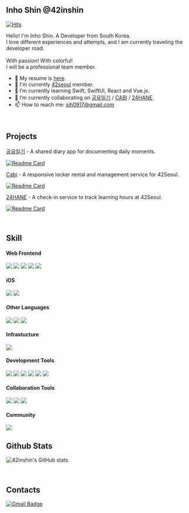 ## Inho Shin @42inshin 

[![Hits](https://hits.seeyoufarm.com/api/count/incr/badge.svg?url=https%3A%2F%2Fgithub.com%2F42inshin&count_bg=%234C9CF7&title_bg=%237C7C7C&icon=&icon_color=%23E7E7E7&title=hits&edge_flat=false)](https://hits.seeyoufarm.com)

Hello! I'm Inho Shin. A Developer from South Korea.<br>
I love different experiences and attempts, and I am currently traveling the developer road.<br>
<br>
With passion! With colorful!<br>
I will be a professional team member.<br>

- 💼 My resume is [here](https://ninos.notion.site/ddd072fa3a5647a7ac54179af7153176).
- 📖 I'm currently [42seoul](https://42seoul.kr/seoul42/main/view) member.
- 🌱 I’m currently learning Swift, SwiftUI, React and Vue.js.
- 👯 I’m currently collaborating on [공유일기](https://exchange-diary.imweb.me/) / [CABI](https://github.com/innovationacademy-kr/Cabi) /  [24HANE](https://github.com/innovationacademy-kr/24hane-frontend).
- 📫 How to reach me: [sih0917@gmail.com](mailto:sih0917@gmail.com)

<!--
**42inshin/42inshin** is a ✨ _special_ ✨ repository because its `README.md` (this file) appears on your GitHub profile.

Here are some ideas to get you started:

- 🔭 I’m currently working on ...
- 🌱 I’m currently learning ...
- 👯 I’m looking to collaborate on ...
- 🤔 I’m looking for help with ...
- 💬 Ask me about ...
- 📫 How to reach me: ...
- 😄 Pronouns: ...
- ⚡ Fun fact: ...
<img src="https://img.shields.io/badge/Python-3776AB?style=for-the-badge&logo=Python&logoColor=white">
// Most Used Languages (TIL 때문에 html이 압도적으로 많게 나옴 ㅠㅠ)
[![Top Langs](https://github-readme-stats.vercel.app/api/top-langs/?username=42inshin)](https://github.com/anuraghazra/github-readme-stats)
-->

<br>

## Projects

[공유일기](https://exchange-diary.imweb.me/) - A shared diary app for documenting daily moments.

[![Readme Card](https://github-readme-stats.vercel.app/api/pin/?username=joHoEunSaE&repo=Exchange_Diary&title_color=fff&icon_color=40f4af&text_color=9f9f9f&bg_color=151515)](https://github.com/joHoEunSaE/Exchange_Diary/)

[Cabi](https://api-dev.cabi.42seoul.io/demo) - A responsive locker rental and management service for 42Seoul.

[![Readme Card](https://github-readme-stats.vercel.app/api/pin/?username=innovationacademy-kr&repo=cabi&title_color=fff&icon_color=40f4af&text_color=9f9f9f&bg_color=151515)](https://github.com/innovationacademy-kr/cabi)

[24HANE](https://github.com/innovationacademy-kr/24hane-frontend) - A check-in service to track learning hours at 42Seoul.

[![Readme Card](https://github-readme-stats.vercel.app/api/pin/?username=innovationacademy-kr&repo=24hane-frontend&title_color=fff&icon_color=40f4af&text_color=9f9f9f&bg_color=151515)](https://github.com/innovationacademy-kr/24hane-frontend)

<br>

## Skill

#### Web Frontend
<p align="left">
<img src="https://img.shields.io/badge/JavaScript-F7DF1E?style=for-the-badge&logo=JavaScript&logoColor=FFFFFF">
<img src="https://img.shields.io/badge/TypeScript-3178C6?style=for-the-badge&logo=TypeScript&logoColor=white">
<img src="https://img.shields.io/badge/vue-4FC08D?style=for-the-badge&logo=vuedotjs&logoColor=white">
<img src="https://img.shields.io/badge/react-61DAFB?style=for-the-badge&logo=React&logoColor=white">
<img src="https://img.shields.io/badge/Vite-646CFF?style=for-the-badge&logo=Vite&logoColor=white">
</p>

#### iOS
<p align="left">
<img src="https://img.shields.io/badge/swift-FA7343?style=for-the-badge&logo=swift&logoColor=white">
<img src="https://img.shields.io/badge/swiftui-007AFF?style=for-the-badge&logo=swift&logoColor=white">
</p>

#### Other Languages
<p align="left">
<img src="https://img.shields.io/badge/c-00599C?style=for-the-badge&logo=c&logoColor=white">
<img src="https://img.shields.io/badge/c++-00599C?style=for-the-badge&logo=cplusplus&logoColor=white">
<img src="https://img.shields.io/badge/Python-3776AB?style=for-the-badge&logo=Python&logoColor=white">
</p>

#### Infrastucture
<p align="left">
<img src="https://img.shields.io/badge/docker-2496ED?style=for-the-badge&logo=docker&logoColor=white">
</p>

#### Development Tools
<p align="left">
<img src="https://img.shields.io/badge/git-F05032?style=for-the-badge&logo=git&logoColor=white">
<img src="https://img.shields.io/badge/Github-181717?style=for-the-badge&logo=Github&logoColor=FFFFFF">
<img src="https://img.shields.io/badge/VSCode-007ACC?style=for-the-badge&logo=Visual Studio Code&logoColor=FFFFFF">
<img src="https://img.shields.io/badge/Swagger-85EA2D?style=for-the-badge&logo=Swagger&logoColor=FFFFFF">
<img src="https://img.shields.io/badge/DataGrip-000000?style=for-the-badge&logo=DataGrip&logoColor=FFFFFF">
<img src="https://img.shields.io/badge/Postman-FF6C37?style=for-the-badge&logo=Postman&logoColor=FFFFFF">
</p>

#### Collaboration Tools
<p align="left">
<img src="https://img.shields.io/badge/Slack-4A154B?style=for-the-badge&logo=Slack&logoColor=white">
<img src="https://img.shields.io/badge/Notion-000000?style=for-the-badge&logo=Notion&logoColor=white">
<img src="https://img.shields.io/badge/Figma-F24E1E?style=for-the-badge&logo=Figma&logoColor=white">
</p>

#### Community
<img src="https://img.shields.io/badge/42Seoul-000000?style=for-the-badge&logo=42&logoColor=white">

<br>

## Github Stats

![42inshin's GitHub stats](https://github-readme-stats.vercel.app/api?username=42inshin&show_icons=true&theme=transparent)

<br>

## Contacts

[![Gmail Badge](https://img.shields.io/badge/Gmail-d14836?style=flat-square&logo=Gmail&logoColor=white&link=mailto:sih0917@gmail.com)](mailto:sih0917@gmail.com)


